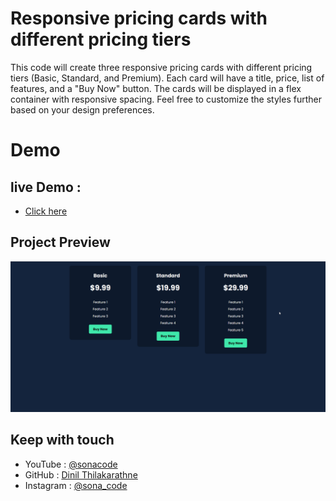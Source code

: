 # Responsive pricing cards with different pricing tiers 

This code will create three responsive pricing cards with different pricing tiers (Basic, Standard, and Premium). Each card will have a title, price, list of features, and a "Buy Now" button. The cards will be displayed in a flex container with responsive spacing. Feel free to customize the styles further based on your design preferences.


# Demo 
## live Demo :
-  [Click here](https://dinil-thilakarathne.github.io/components/responsive-pricing-card)

## Project Preview
![](project-ss/desktop.png)


## Keep with touch

- YouTube : [@sonacode]("https://www.youtube.com/@sonacode/videos")
- GitHub : [Dinil Thilakarathne]("https://github.com/Dinil-Thilakarathne/")
- Instagram : [@sona_code]("https://www.instagram.com/sona_code/")